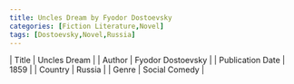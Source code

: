 ```yaml
---
title: Uncles Dream by Fyodor Dostoevsky
categories: [Fiction Literature,Novel]
tags: [Dostoevsky,Novel,Russia]
---
```

        
| Title | Uncles Dream  |
| Author |  Fyodor Dostoevsky  |
| Publication Date | 1859   |
| Country | Russia |
| Genre | Social Comedy  |
        